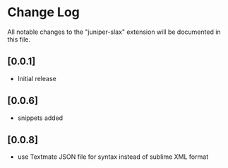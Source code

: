 # Change Log

All notable changes to the "juniper-slax" extension will be documented in this file.

## [0.0.1]
- Initial release

## [0.0.6]
- snippets added

## [0.0.8]
- use Textmate JSON file for syntax instead of sublime XML format